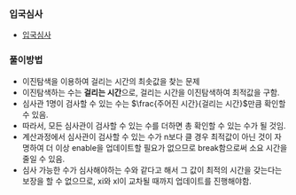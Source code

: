 ### 입국심사
- [입국심사](https://school.programmers.co.kr/learn/courses/30/lessons/43238)

### 풀이방법
- 이진탐색을 이용하여 걸리는 시간의 최솟값을 찾는 문제
- 이진탐색하는 수는 **걸리는 시간**으로, 걸리는 시간을 이진탐색하여 최적값을 구함.
- 심사관 1명이 검사할 수 있는 수는 $\frac{주어진 시간}{걸리는 시간}$만큼 확인할 수 있음.
- 따라서, 모든 심사관이 검사할 수 있는 수를 더하면 총 확인할 수 있는 수가 될 것임.
- 계산과정에서 심사관이 검사할 수 있는 수가 n보다 클 경우 최적값이 아닌 것이 자명하여 더 이상 enable을 업데이트할 필요가 없으므로 break함으로써 소요 시간을 줄일 수 있음.
- 심사 가능한 수가 심사해야하는 수와 같다고 해서 그 값이 최적의 시간을 갖는다는 보장을 할 수 없으므로, xi와 xl이 교차될 때까지 업데이트를 진행해야함.

